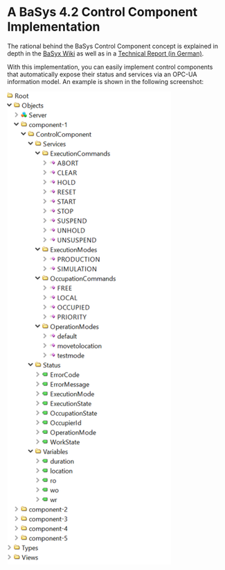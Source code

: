 # A BaSys 4.2 Control Component Implementation #

The rational behind the BaSys Control Component concept is explained in depth in the [BaSyx Wiki](http://wiki.eclipse.org/BaSyx_/_Documentation_/_API_/_ControlComponent) as well as in a [Technical Report (in German)](http://publications.rwth-aachen.de/record/728724).

With this implementation, you can easily implement control components that automatically expose their status and services via an OPC-UA information model. An example is shown in the following screenshot:

<img src='/docs/opcua-information-model.png?raw=true' width='75%' height='75%'>

